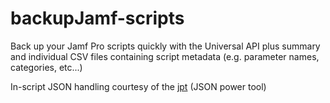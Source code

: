 # backupJamf-scripts

Back up your Jamf Pro scripts quickly with the Universal API plus summary and individual CSV files containing script metadata (e.g. parameter names, categories, etc...)  

In-script JSON handling courtesy of the [jpt](https://github.com/brunerd/jpt) (JSON power tool)
